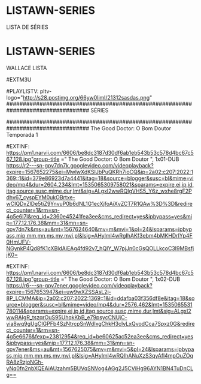 # LISTAWN-SERIES
LISTA DE SÉRIES

# LISTAWN-SERIES
WALLACE LISTA

#EXTM3U

#PLAYLISTV: pltv-logo="http://s28.postimg.org/66yw0liml/21312sasdas.png"
################################################################################# SÉRIES

################################################################################# The Good Doctor: O Bom Doutor Temporada 1


#EXTINF: https://pm1.narvii.com/6606/be8dc3187d30df6ab1eb543b53c578d4bc67c567_128.jpg"group-title =" The Good Doctor: O Bom Doutor ", 1x01-DUB
https://r2---sn-gpv7dn7k.googlevideo.com/videoplayback?expire=1567652275&ei=MwlwXdKSIJbPuQKRh7ioCQ&ip=2a02:c207:2022:1369::1&id=379e86923d7a4441&itag=18&source=blogger&susc=bl&mime=video/mp4&dur=2604.234&lmt=1535065309758021&sparams=expire,ei,ip,id,itag,source,susc,mime,dur,lmt&sig=ALgxI2wwRQIgVHS5_Y6z_wxhe8rgF2Pdhv67_cyspEYM0ukOBrtxe-wCIQDxZlDe5tiZ9YnvuP0b6dNL1G1ecXjfoAiXvZCT7R1QAw%3D%3D&redirect_counter=1&rm=sn-4g5e6l7l&req_id=2360e45241fea3ee&cms_redirect=yes&ipbypass=yes&mip=177.12.176.38&mm=31&mn=sn-gpv7dn7k&ms=au&mt=1567624640&mv=m&mvi=1&pl=24&lsparams=ipbypass,mip,mm,mn,ms,mv,mvi,pl&lsig=AHylml4wRgIhAKf3ebm4bMKHDrIYp4F0HmUFV-NGynkP4Qd8fK1cXBldAiEAg4fd92v7_hQIY_W7pjJn0cGsQOLLkcoC3I9MBsfjjK0=

#EXTINF: https://pm1.narvii.com/6606/be8dc3187d30df6ab1eb543b53c578d4bc67c567_128.jpg"group-title =" The Good Doctor: O Bom Doutor ", 1x02-DUB
https://r6---sn-gpv7ener.googlevideo.com/videoplayback?expire=1567653947&ei=uw9wXZSSAsL2j-8P_LCMMA&ip=2a02:c207:2022:1369::1&id=ddafba03f356df8e&itag=18&source=blogger&susc=bl&mime=video/mp4&dur=2576.462&lmt=1535065531780114&sparams=expire,ei,ip,id,itag,source,susc,mime,dur,lmt&sig=ALgxI2wwRAIgR_tszqrOuS95UhqkKbB_e79psycCNUjC-yia8wq9gUgCIGPFb4SzNtrcpSnWdIxgChkH3cIyLxQvodCca7Spxz0G&redirect_counter=1&rm=sn-4g5e6676&fexp=23812954&req_id=be60625ac52ea3ee&cms_redirect=yes&ipbypass=yes&mip=177.12.176.38&mm=31&mn=sn-gpv7ener&ms=au&mt=1567625075&mv=m&mvi=5&pl=24&lsparams=ipbypass,mip,mm,mn,ms,mv,mvi,pl&lsig=AHylml4wRQIhANuXzS3qyAfl4mpOuZOqRA8zRzjoNGh-yNq0fn2nbXQEAiAUzahm5BUVqSNVog4AGg2J5CViHg96AYN1BN4TuDnCLg==
